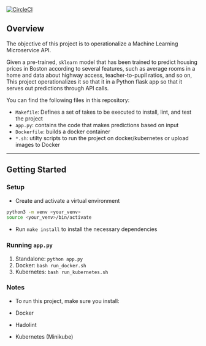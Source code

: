 [![CircleCI](https://circleci.com/gh/paulowoicho/Operationalize-a-Machine-Learning-Microservice-API/tree/master.svg?style=svg)](https://circleci.com/gh/paulowoicho/Operationalize-a-Machine-Learning-Microservice-API/tree/master)

## Overview

The objective of this project is to operationalize a Machine Learning Microservice API. 

Given a pre-trained, `sklearn` model that has been trained to predict housing prices in Boston according to several features, such as average rooms in a home and data about highway access, teacher-to-pupil ratios, and so on, This project operationalizes it so that it in a Python flask app so that it serves out predictions through API calls.

You can find the following files in this repository:
- `Makefile`: Defines a set of takes to be executed to install, lint, and test the project
- `app.py`: contains the code that makes predictions based on input
- `Dockerfile`: builds a docker container
- `*.sh`: utilty scripts to run the project on docker/kubernetes or upload images to Docker

---

## Getting Started

### Setup

* Create and activate a virtual environment 
```bash
python3 -m venv <your_venv>
source <your_venv>/bin/activate
```
* Run `make install` to install the necessary dependencies

### Running `app.py`

1. Standalone:  `python app.py`
2. Docker:  `bash run_docker.sh`
3. Kubernetes:  `bash run_kubernetes.sh`

### Notes
* To run this project, make sure you install:

* Docker
* Hadolint
* Kubernetes (Minikube)

